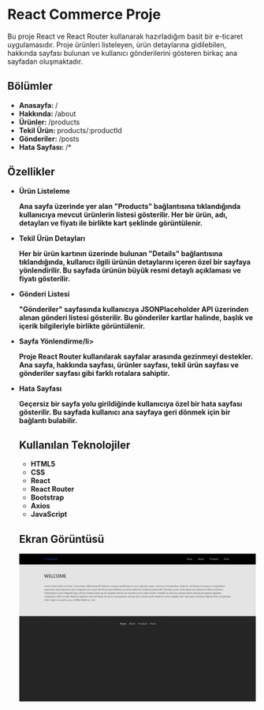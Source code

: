 <h1> React Commerce Proje</h1>

Bu proje  React ve React Router kullanarak hazırladığım basit bir e-ticaret uygulamasıdır. Proje ürünleri listeleyen, ürün detaylarına gidilebilen, hakkında sayfası bulunan ve kullanıcı gönderilerini gösteren birkaç ana sayfadan oluşmaktadır.

<h2> Bölümler </h2>

<ul>
<li><b>Anasayfa: </b> /</li>
<li><b>Hakkında: </b> /about</li>
<li><b>Ürünler: </b> /products</li>
<li><b>Tekil Ürün: </b> products/:productId</li>
<li><b>Gönderiler: </b> /posts</li>
<li><b>Hata Sayfası: </b> /*</li>
</ul>

<h2> Özellikler</h2>
<ul>
<li><b>Ürün Listeleme<b></li>
<p>Ana sayfa üzerinde yer alan "Products" bağlantısına tıklandığında kullanıcıya mevcut ürünlerin listesi gösterilir. Her bir ürün, adı, detayları ve fiyatı ile birlikte kart şeklinde görüntülenir.<p>
<li><b>Tekil Ürün Detayları<b></li>
<p>Her bir ürün kartının üzerinde bulunan "Details" bağlantısına tıklandığında, kullanıcı ilgili ürünün detaylarını içeren özel bir sayfaya yönlendirilir. Bu sayfada ürünün büyük resmi detaylı açıklaması ve fiyatı gösterilir.<p>
<li><b>Gönderi Listesi<b></li>
<p>"Gönderiler" sayfasında kullanıcıya JSONPlaceholder API üzerinden alınan gönderi listesi gösterilir. Bu gönderiler kartlar halinde, başlık ve içerik bilgileriyle birlikte görüntülenir.<p>
<li><b>Sayfa Yönlendirme<b>/li>
<p>Proje React Router kullanılarak sayfalar arasında gezinmeyi destekler. Ana sayfa, hakkında sayfası, ürünler sayfası, tekil ürün sayfası ve gönderiler sayfası gibi farklı rotalara sahiptir.<p>
<li><b>Hata Sayfası<b></li>
<p>Geçersiz bir sayfa yolu girildiğinde kullanıcıya özel bir hata sayfası gösterilir. Bu sayfada kullanıcı ana sayfaya geri dönmek için bir bağlantı bulabilir.<p>

<h2> Kullanılan Teknolojiler </h2>
<ul>
<li>HTML5</li>
<li>CSS</li>
<li>React</li>
<li>React Router</li>
<li>Bootstrap</li>
<li>Axios</li>
<li>JavaScript</li>

</ul>

<h2>Ekran Görüntüsü</h2>

![](./src/commerceeG.gif)


<b></b>